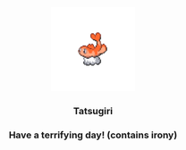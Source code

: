 <p align="center">
    <img src="https://raw.githubusercontent.com/PokeAPI/sprites/master/sprites/pokemon/978.png" width="150" height="150">
</p>
<h3 align="center"> <b>Tatsugiri</b></h3>
<h3 align="center">Have a terrifying day! (contains irony)</h3>
